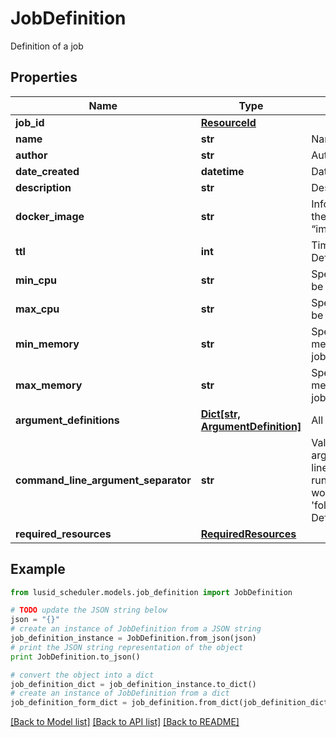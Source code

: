 # JobDefinition

Definition of a job

## Properties
Name | Type | Description | Notes
------------ | ------------- | ------------- | -------------
**job_id** | [**ResourceId**](ResourceId.md) |  | 
**name** | **str** | Name of the job | [optional] 
**author** | **str** | Author of the job | [optional] 
**date_created** | **datetime** | Date when job was created | [optional] 
**description** | **str** | Description of this job | [optional] 
**docker_image** | **str** | Information about the docker image in the format “image_source/image_name:image_tag” | [optional] 
**ttl** | **int** | Time To Live of the job run in seconds  Defaults to 5 minutes(300) | [optional] 
**min_cpu** | **str** | Specifies  minimum number of CPUs to be allocated for the job  Default to 2 | [optional] 
**max_cpu** | **str** | Specifies  maximum number of CPUs to be allocated for the job | [optional] 
**min_memory** | **str** | Specifies the minimum amount of memory (in GiB) to be allocated for the job | [optional] 
**max_memory** | **str** | Specifies the maximum amount of memory (in GiB) to be allocated for the job | [optional] 
**argument_definitions** | [**Dict[str, ArgumentDefinition]**](ArgumentDefinition.md) | All arguments for this job to run | [optional] 
**command_line_argument_separator** | **str** | Value to separate command line arguments  e.g : If a job has a command line argument named &#39;folder&#39; and the runtime value is &#39;s3://path&#39; then this  would be supplied to the command as &#39;folder{separatorValue}s3://path&#39;  Default to a space | [optional] 
**required_resources** | [**RequiredResources**](RequiredResources.md) |  | 

## Example

```python
from lusid_scheduler.models.job_definition import JobDefinition

# TODO update the JSON string below
json = "{}"
# create an instance of JobDefinition from a JSON string
job_definition_instance = JobDefinition.from_json(json)
# print the JSON string representation of the object
print JobDefinition.to_json()

# convert the object into a dict
job_definition_dict = job_definition_instance.to_dict()
# create an instance of JobDefinition from a dict
job_definition_form_dict = job_definition.from_dict(job_definition_dict)
```
[[Back to Model list]](../README.md#documentation-for-models) [[Back to API list]](../README.md#documentation-for-api-endpoints) [[Back to README]](../README.md)


